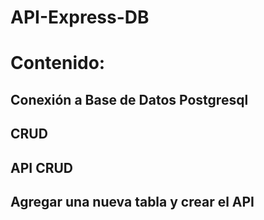 # API-Express-DB

<h1> Contenido:</h2>

<h2>Conexión a Base de Datos Postgresql</h2>

<h2>CRUD</h2>

<h2>API CRUD</h2>

<h2>Agregar una nueva tabla y crear el API</h2>


